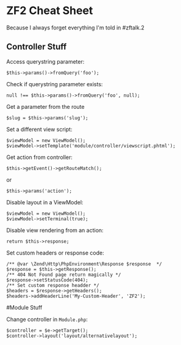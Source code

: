 ZF2 Cheat Sheet
===============
Because I always forget everything I'm told in #zftalk.2

Controller Stuff
----------------
Access querystring parameter:

    $this->params()->fromQuery('foo');

Check if querystring parameter exists:

    null !== $this->params()->fromQuery('foo', null);
    
Get a parameter from the route

    $slug = $this->params('slug');

Set a different view script:
    
    $viewModel = new ViewModel();
    $viewModel->setTemplate('module/controller/viewscript.phtml');
    
Get action from controller:

    $this->getEvent()->getRouteMatch();
    
or
    
    $this->params('action');
    
Disable layout in a ViewModel:

    $viewModel = new ViewModel();
    $viewModel->setTerminal(true);
    
Disable view rendering from an action:

    return $this->response;
    
Set custom headers or response code:

    /** @var \Zend\Http\PhpEnvironment\Response $response  */
    $response = $this->getResponse();
    /** 404 Not Found page return magically */
    $response->setStatusCode(404);
    /** Set custom response headder */
    $headers = $response->getHeaders();
    $headers->addHeaderLine('My-Custom-Header', 'ZF2');
    
#Module Stuff

Change controller in `Module.php`:

    $controller = $e->getTarget();
    $controller->layout('layout/alternativelayout');

